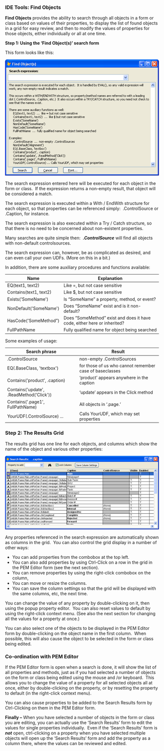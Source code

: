 ﻿### IDE Tools: Find Objects

**Find Objects** provides the ability to search through all objects in a form or class based on values of their properties, to display the list of found objects in a grid for easy review, and then to modify the values of properties for those objects, either individually or all at one time.

**Step 1: Using the ‘Find Object(s)’ search form**

This form looks like this:

![](images/pemeditor_tools_find_objects_snaghtml78d1ab1.png)

The search expression entered here will be executed for each object in the form or class.  If the expression returns a non-empty result, that object will be considered a match.

The search expression is executed within a With / EndWith structure for each object, so that properties can be referenced simply:  .ControlSource or .Caption, for instance.

The search expression is also executed within a Try / Catch structure, so that there is no need to be concerned about non-existent properties.

Many searches are quite simple then:  **_.ControlSource_** will find all objects with non-default controlsources.

The search expression can, however, be as complicated as desired, and can even call your own UDFs. (More on this in a bit.)

In addition, there are some auxiliary procedures and functions available:

Name|Explanation
---|---
EQ(text1, text2)|Like =, but not case sensitive
Contains(text1, text2)|Like $, but not case sensitive
Exists('SomeName')|Is “SomeName” a property, method, or event?
NonDefault('SomeName')|Does “SomeName” exist and is it non-default?
HasCode('SomeMethod”)|Does “SomeMethod” exist and does it have code, either here or inherited?
FullPathName|Fully qualified name for object being searched

Some examples of usage:

Search phrase|Result
---|---
.ControlSource|non-empty .ControlSources
EQ(.BaseClass, 'textbox')|for those of us who cannot remember case of baseclasses
Contains('product', .caption)|‘product’ appears anywhere in the caption
Contains('update', .ReadMethod('Click'))|‘update’ appears in the Click method
Contains('.page1', FullPathName)|All objects in ‘.page.’
YourUDF(.ControlSource) ...|Calls YourUDF, which may set properties

### Step 2: The Results Grid

The results grid has one line for each objects, and columns which show the name of the object and various other properties:

![](images/pemeditor_tools_find_objects_snaghtml7a2e30c.png)

Any properties referenced in the search expression are automatically shown as columns in the grid.  You can also control the grid display in a number of other ways:

*   You can add properties from the combobox at the top left.
*   You can also add properties by using Ctrl-Click on a row in the grid in the PEM Editor form (see the next section).
*   You can remove properties by using the right-click combobox on the column,
*   You can move or resize the columns.
*   You can save the column settings so that the grid will be displayed with the same columns, etc, the next time.

You can change the value of any property by double-clicking on it, then using the popup property editor.  You can also reset values to default by using the right-click context menu. (See also the next section for changing all the values for a property at once.)

You can also select one of the objects to be displayed in the PEM Editor form by double-clicking on the object name in the first column.  When possible, this will also cause the object to be selected in the form or class being edited.

### Co-ordination with PEM Editor

If the PEM Editor form is open when a search is done, it will show the list of all properties and methods, just as if you had selected a number of objects on the form or class being edited using the mouse and /or keyboard.  This allows you to change the value of a property for all selected objects all at once, either by double-clicking on the property, or by resetting the property to default (in the right-click context menu).

You can also cause properties to be added to the Search Results form by Ctrl-Clicking on them in the PEM Editor form.

**Finally –** When you have selected a number of objects in the form or class you are editing, you can actually use the ‘Search Results’ form to edit the values for single properties individually.  Even if the ‘Search Results’ form is ***not*** open, ctrl-clicking on a property when you have selected multiple objects will open up the ‘Search Results’ form and add the property as a column there, where the values can be reviewed and edited.